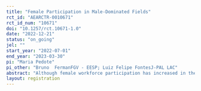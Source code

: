 ```yaml
---
title: "Female Participation in Male-Dominated Fields"
rct_id: "AEARCTR-0010671"
rct_id_num: "10671"
doi: "10.1257/rct.10671-1.0"
date: "2022-12-21"
status: "on_going"
jel: ""
start_year: "2022-07-01"
end_year: "2023-03-30"
pi: "Maria Pedote"
pi_other: "Bruno  FermanFGV - EESP; Luiz Felipe FontesJ-PAL LAC"
abstract: "Although female workforce participation has increased in the last decades, coding remains a male-dominated field. We have partnered with a coding course provider that is interested in increasing female enrollment and persistence throughout their selection process. One stage of the selection process, in particular, generates a significant gender imbalance: the need to play online logic and memory games. We designed a nudge experiment to try to enhance female take up of these games and their persistence through the selection process. The experiment will test whether providing information about female participation and performance in the previous selection process stimulates other women to persist in the process. Moreover, we would like to understand what are the potential barriers that discourage women to persist through the selection process and which are the mechanisms that can explain the effect (or lack of effect) of our proposed treatment. Thus, survey questions addressing beliefs will be inserted in the selection process. The results might shed light into how stereotypes and beliefs influence women's decision to enter and persist in male-dominated environments."
layout: registration
---
```


